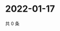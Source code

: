# 2022-01-17

共 0 条

<!-- BEGIN WEIBO -->
<!-- 最后更新时间 Mon Jan 17 2022 05:00:38 GMT+0800 (China Standard Time) -->

<!-- END WEIBO -->
